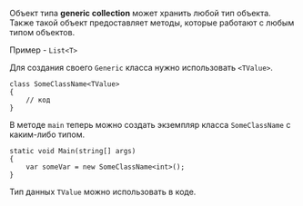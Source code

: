 Объект типа **generic collection** может хранить любой тип объекта. Также такой объект предоставляет методы, которые работают с любым типом объектов.

Пример - `List<T>`

Для создания своего `Generic` класса нужно использовать `<TValue>`. 
```
class SomeClassName<TValue>
{
    // код
}
```

В методе `main` теперь можно создать экземпляр класса `SomeClassName` с каким-либо типом.
```
static void Main(string[] args)
{
    var someVar = new SomeClassName<int>();
}
```

Тип данных `TValue` можно использовать в коде.